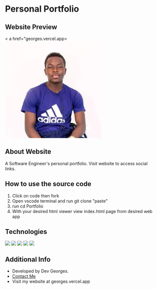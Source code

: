 # Personal Portfolio
## Website Preview
< a href="georges.vercel.app><img src="img/Profile.jpg" /></a>
## About Website 
A Software Engineer's personal portfolio. Visit website to access social links.
## How to use the source code
<ol>
  <li>Click on code then fork</li>
  <li>Open vscode terminal and run git clone "paste"</li>
  <li>run cd Portfolio</li>
  <li>With your desired html viewer view index.html page from desired web app</li>
</ol>

## Technologies
<img src="https://www.google.com/url?sa=i&url=https%3A%2F%2Fen.wikipedia.org%2Fwiki%2FHTML&psig=AOvVaw3vTzlaVF_sn-_W0dhgOIxF&ust=1687351829815000&source=images&cd=vfe&ved=0CBEQjRxqFwoTCIiDy8bx0f8CFQAAAAAdAAAAABAE" />
<img src="https://www.google.com/url?sa=i&url=https%3A%2F%2Fwww.freepik.com%2Ffree-photos-vectors%2Fcss-icon&psig=AOvVaw3u5GLoTZz2oZngS-v7gSyp&ust=1687351895404000&source=images&cd=vfe&ved=0CBEQjRxqFwoTCODGwOTx0f8CFQAAAAAdAAAAABBD" />
<img src="https://www.google.com/url?sa=i&url=https%3A%2F%2Ftechnokrats.in%2F6-best-jquery-plugin-to-use-this-year%2F&psig=AOvVaw2a3Cb9OqCLruZGbXmmVyOG&ust=1687351949633000&source=images&cd=vfe&ved=0CBEQjRxqFwoTCLCfrv7x0f8CFQAAAAAdAAAAABAE" />
<img src="https://www.google.com/url?sa=i&url=https%3A%2F%2Fwww.facebook.com%2FJavaScriptcom%2F&psig=AOvVaw3b55g6rsX75EXXfoz0zXhv&ust=1687351995724000&source=images&cd=vfe&ved=0CBEQjRxqFwoTCOCcu5Ty0f8CFQAAAAAdAAAAABAI" />
<img src="https://upload.wikimedia.org/wikipedia/commons/thumb/b/b2/Bootstrap_logo.svg/1200px-Bootstrap_logo.svg.png" /> 

## Additional Info
<ul>
  <li>Developed by Dev Georges.</li>
  <li><a href = "https://wa.me/+254796807438">Contact Me</a></li>
  <li>Visit my website at <a bref="georges.vercel.app">georges.vercel.app</a></li>
</ul>
